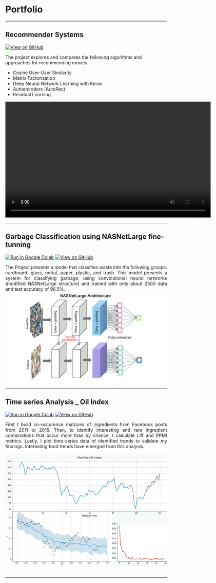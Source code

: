 # Portfolio
---
## Recommender Systems

[![View on GitHub](https://img.shields.io/badge/GitHub-View_on_GitHub-blue?logo=GitHub)](https://github.com/amirfakhim/Recommender-systems/tree/main/Netflix_Prize_Rec/)

The project explores and compares the following algorithms and approaches for recommending movies.

- Cosine User-User Similarity
- Matrix Factorization
- Deep Neural Network Learning with Keras
- Autoencoders (AutoRec)
- Residual Learning

<center><video width="640" height="360" controls>
  <source src="video\AmirFakhim.mp4" type="video/mp4">
</video></center>

---
## Garbage Classification using NASNetLarge fine-tunning

[![Run in Google Colab](https://img.shields.io/badge/Colab-Run_in_Google_Colab-orange?logo=Google&logoColor=FDBA18)](https://drive.google.com/file/d/1MH-Hq55vof6-SJxd08BSlvcASThCzAgM/view?usp=sharing) [![View on GitHub](https://img.shields.io/badge/GitHub-View_on_GitHub-blue?logo=GitHub)](https://github.com/amirfakhim/Classification/tree/master/computer-vision/)

<div style="text-align: justify">The Project presents a model that classifies waste into the following groups: cardboard, glass, metal, paper, plastic, and trash.
This model presents a system for classifying garbage, using convolutional neural networks (modified NASNetLarge structure) and trained with only about 2500 data and test accuracy of 96.5%.</div>

<center><img src="images/Garbage.png"/></center>

---
## Time series Analysis _ Oil Index

[![Run in Google Colab](https://img.shields.io/badge/Colab-Run_in_Google_Colab-orange?logo=Google&logoColor=FDBA18)](https://drive.google.com/file/d/11kXQOe2SbHAhGHlftFiTFecGZo50brSe/view?usp=sharing) [![View on GitHub](https://img.shields.io/badge/GitHub-View_on_GitHub-blue?logo=GitHub)](https://github.com/amirfakhim/Time-series/tree/master/SARIMAX_LSTM_Prophet)

<div style="text-align: justify">First I build co-occurence matrices of ingredients from Facebook posts from 2011 to 2015. Then, to identify interesting and rare ingredient combinations that occur more than by chance, I calculate Lift and PPMI metrics. Lastly, I plot time-series data of identified trends to validate my findings. Interesting food trends have emerged from this analysis.</div>
<br>
<center><img src="images/oilindex.png"></center>
<br>

---

